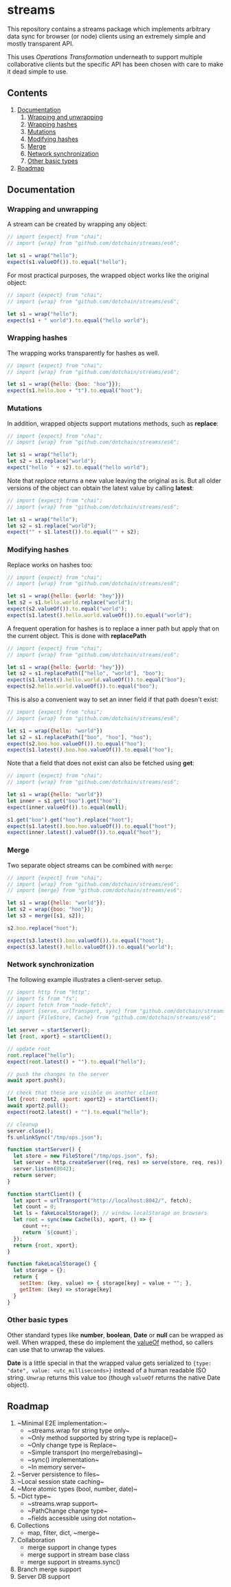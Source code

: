 # streams

This repository contains a streams package which implements arbitrary
data sync for browser (or node) clients using an extremely simple and
mostly transparent API.

This uses *Operations Transformation* underneath to support multiple
collaborative clients but the specific API has been chosen with care
to make it dead simple to use.

## Contents
1. [Documentation](#documentation)
    1. [Wrapping and unwrapping](#wrapping-and-unwrapping)
    2. [Wrapping hashes](#wrapping-hashes)
    3. [Mutations](#mutations)
    4. [Modifying hashes](#modifying-hashes)
    5. [Merge](#merge)
    6. [Network synchronization](#network-synchronization)
    7. [Other basic types](#other-basic-types)
2. [Roadmap](#roadmap)

## Documentation

### Wrapping and unwrapping

A stream can be created by wrapping any object:

```js
// import {expect} from "chai";
// import {wrap} from "github.com/dotchain/streams/es6";

let s1 = wrap("hello");
expect(s1.valueOf()).to.equal("hello");
```

For most practical purposes, the wrapped object works like the original object:

```js
// import {expect} from "chai";
// import {wrap} from "github.com/dotchain/streams/es6";

let s1 = wrap("hello");
expect(s1 + " world").to.equal("hello world");
```

### Wrapping hashes

The wrapping works transparently for hashes as well.

```js
// import {expect} from "chai";
// import {wrap} from "github.com/dotchain/streams/es6";

let s1 = wrap({hello: {boo: "hoo"}});
expect(s1.hello.boo + "t").to.equal("hoot");
```

### Mutations

In addition, wrapped objects support mutations methods, such as **replace**:

```js
// import {expect} from "chai";
// import {wrap} from "github.com/dotchain/streams/es6";

let s1 = wrap("hello");
let s2 = s1.replace("world");
expect("hello " + s2).to.equal("hello world");
```

Note that *replace* returns a new value leaving the original as is.
But all older versions of the object can obtain the latest value by
calling **latest**:

```js
// import {expect} from "chai";
// import {wrap} from "github.com/dotchain/streams/es6";

let s1 = wrap("hello");
let s2 = s1.replace("world");
expect("" + s1.latest()).to.equal("" + s2);
```

### Modifying hashes

Replace works on hashes too:

```js
// import {expect} from "chai";
// import {wrap} from "github.com/dotchain/streams/es6";

let s1 = wrap({hello: {world: "hey"}})
let s2 = s1.hello.world.replace("world");
expect(s2.valueOf()).to.equal("world");
expect(s1.latest().hello.world.valueOf()).to.equal("world");
```

A frequent operation for hashes is to replace a inner path but apply
that on the current object. This is done with **replacePath**

```js
// import {expect} from "chai";
// import {wrap} from "github.com/dotchain/streams/es6";

let s1 = wrap({hello: {world: "hey"}})
let s2 = s1.replacePath(["hello", "world"], "boo");
expect(s1.latest().hello.world.valueOf()).to.equal("boo");
expect(s2.hello.world.valueOf()).to.equal("boo");
```

This is also a convenient way to set an inner field if that path doesn't exist:

```js
// import {expect} from "chai";
// import {wrap} from "github.com/dotchain/streams/es6";

let s1 = wrap({hello: "world"})
let s2 = s1.replacePath(["boo", "hoo"], "hoo");
expect(s2.boo.hoo.valueOf()).to.equal("hoo");
expect(s1.latest().boo.hoo.valueOf()).to.equal("hoo");
```

Note that a field that does not exist can also be fetched using **get**:

```js
// import {expect} from "chai";
// import {wrap} from "github.com/dotchain/streams/es6";

let s1 = wrap({hello: "world"})
let inner = s1.get("boo").get("hoo");
expect(inner.valueOf()).to.equal(null);

s1.get("boo").get("hoo").replace("hoot");
expect(s1.latest().boo.hoo.valueOf()).to.equal("hoot");
expect(inner.latest().valueOf()).to.equal("hoot");
```

### Merge

Two separate object streams can be combined with `merge`:


```js
// import {expect} from "chai";
// import {wrap} from "github.com/dotchain/streams/es6";
// import {merge} from "github.com/dotchain/streams/es6";

let s1 = wrap({hello: "world"});
let s2 = wrap({boo: "hoo"});
let s3 = merge([s1, s2]);

s2.boo.replace("hoot");

expect(s3.latest().boo.valueOf()).to.equal("hoot");
expect(s3.latest().hello.valueOf()).to.equal("world");
```

### Network synchronization

The following example illustrates a client-server setup.

```js
// import http from "http";
// import fs from "fs";
// import fetch from "node-fetch";
// import {serve, urlTransport, sync} from "github.com/dotchain/streams/es6";
// import {FileStore, Cache} from "github.com/dotchain/streams/es6";

let server = startServer();
let {root, xport} = startClient();

// update root
root.replace("hello");
expect(root.latest() + "").to.equal("hello");

// push the changes to the server
await xport.push();

// check that these are visible on another client
let {root: root2, xport: xport2} = startClient();
await xport2.pull();
expect(root2.latest() + "").to.equal("hello");

// cleanup
server.close();
fs.unlinkSync("/tmp/ops.json");

function startServer() {
  let store = new FileStore("/tmp/ops.json", fs);
  let server = http.createServer((req, res) => serve(store, req, res));
  server.listen(8042);
  return server;
}

function startClient() {
  let xport = urlTransport("http://localhost:8042/", fetch);
  let count = 0;
  let ls = fakeLocalStorage(); // window.localStorage on browsers
  let root = sync(new Cache(ls), xport, () => {
     count ++;
     return `${count}`;
  });
  return {root, xport};
}

function fakeLocalStorage() {
  let storage = {};
  return {
    setItem: (key, value) => { storage[key] = value + ""; },
    getItem: (key) => storage[key]
  }
}

```

### Other basic types

Other standard types like **number**, **boolean**, **Date** or
**null** can be wrapped as well.  When wrapped, these do implement the
[valueOf](https://developer.mozilla.org/en-US/docs/Web/JavaScript/Reference/Global_Objects/Object/valueOf)
method, so callers can use that to unwrap the values.

**Date** is a little special in that the wrapped value gets serialized
to `{type: "date", value: <utc_milliseconds>}` instead of a human
readable ISO string.  `Unwrap` returns this value too (though
`valueOf` returns the native Date object).

## Roadmap

1. ~Minimal E2E implementation:~
    - ~streams.wrap for string type only~
    - ~Only method supported by string type is replace()~
    - ~Only change type is Replace~
    - ~Simple transport (no merge/rebasing)~
    - ~sync() implementation~
    - ~In memory server~
2. ~Server persistence to files~
3. ~Local session state caching~
4. ~More atomic types (bool, number, date)~
5. ~Dict type~
    - ~streams.wrap support~
    - ~PathChange change type~
    - ~fields accessible using dot notation~
7. Collections
    - map, filter, dict, ~merge~
6. Collaboration
    - merge support in change types
    - merge support in stream base class
    - merge support in streams.sync()
7. Branch merge support
8. Server DB support


